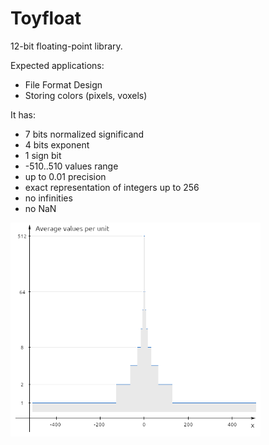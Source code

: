 # Toyfloat

12-bit floating-point library.

Expected applications:

* File Format Design
* Storing colors (pixels, voxels)

It has:

* 7 bits normalized significand
* 4 bits exponent
* 1 sign bit
* -510..510 values range
* up to 0.01 precision
* exact representation of integers up to 256
* no infinities
* no NaN

<img src="images/density_edited.png" alt="Logo" width="400" height="342">
